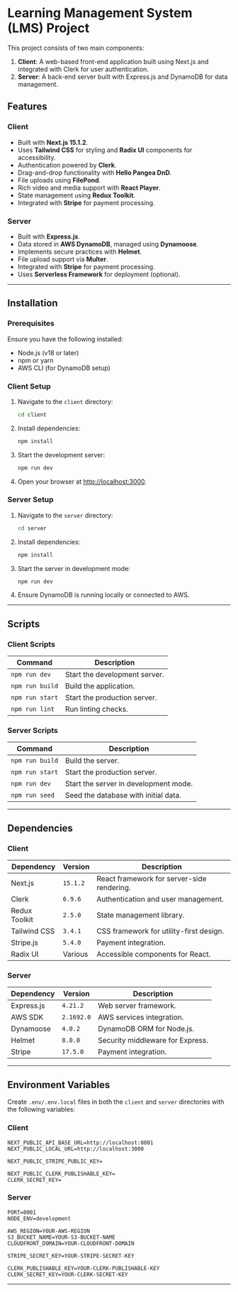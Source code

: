 # Learning Management System (LMS) Project

This project consists of two main components:

1. **Client**: A web-based front-end application built using Next.js and integrated with Clerk for user authentication.
2. **Server**: A back-end server built with Express.js and DynamoDB for data management.

## Features

### Client
- Built with **Next.js 15.1.2**.
- Uses **Tailwind CSS** for styling and **Radix UI** components for accessibility.
- Authentication powered by **Clerk**.
- Drag-and-drop functionality with **Hello Pangea DnD**.
- File uploads using **FilePond**.
- Rich video and media support with **React Player**.
- State management using **Redux Toolkit**.
- Integrated with **Stripe** for payment processing.

### Server
- Built with **Express.js**.
- Data stored in **AWS DynamoDB**, managed using **Dynamoose**.
- Implements secure practices with **Helmet**.
- File upload support via **Multer**.
- Integrated with **Stripe** for payment processing.
- Uses **Serverless Framework** for deployment (optional).

---

## Installation

### Prerequisites
Ensure you have the following installed:
- Node.js (v18 or later)
- npm or yarn
- AWS CLI (for DynamoDB setup)

### Client Setup

1. Navigate to the `client` directory:
   ```bash
   cd client
   ```
2. Install dependencies:
   ```bash
   npm install
   ```
3. Start the development server:
   ```bash
   npm run dev
   ```
4. Open your browser at [http://localhost:3000](http://localhost:3000).

### Server Setup

1. Navigate to the `server` directory:
   ```bash
   cd server
   ```
2. Install dependencies:
   ```bash
   npm install
   ```
3. Start the server in development mode:
   ```bash
   npm run dev
   ```
4. Ensure DynamoDB is running locally or connected to AWS.

---

## Scripts

### Client Scripts
| Command        | Description                    |
|----------------|--------------------------------|
| `npm run dev`  | Start the development server.  |
| `npm run build`| Build the application.         |
| `npm run start`| Start the production server.   |
| `npm run lint` | Run linting checks.            |

### Server Scripts
| Command             | Description                                |
|---------------------|--------------------------------------------|
| `npm run build`     | Build the server.                         |
| `npm run start`     | Start the production server.              |
| `npm run dev`       | Start the server in development mode.     |
| `npm run seed`      | Seed the database with initial data.      |

---

## Dependencies

### Client
| Dependency                        | Version   | Description                                |
|-----------------------------------|-----------|--------------------------------------------|
| Next.js                           | `15.1.2`  | React framework for server-side rendering. |
| Clerk                             | `6.9.6`   | Authentication and user management.        |
| Redux Toolkit                     | `2.5.0`   | State management library.                  |
| Tailwind CSS                      | `3.4.1`   | CSS framework for utility-first design.    |
| Stripe.js                         | `5.4.0`   | Payment integration.                       |
| Radix UI                          | Various   | Accessible components for React.           |

### Server
| Dependency              | Version     | Description                                  |
|-------------------------|-------------|----------------------------------------------|
| Express.js              | `4.21.2`    | Web server framework.                        |
| AWS SDK                 | `2.1692.0`  | AWS services integration.                    |
| Dynamoose               | `4.0.2`     | DynamoDB ORM for Node.js.                    |
| Helmet                  | `8.0.0`     | Security middleware for Express.             |
| Stripe                  | `17.5.0`    | Payment integration.                         |

---

## Environment Variables
Create `.env/.env.local` files in both the `client` and `server` directories with the following variables:

### Client
```env
NEXT_PUBLIC_API_BASE_URL=http://localhost:8001
NEXT_PUBLIC_LOCAL_URL=http://localhost:3000

NEXT_PUBLIC_STRIPE_PUBLIC_KEY=

NEXT_PUBLIC_CLERK_PUBLISHABLE_KEY=
CLERK_SECRET_KEY=
```

### Server
```env
PORT=8001
NODE_ENV=development

AWS_REGION=YOUR-AWS-REGION
S3_BUCKET_NAME=YOUR-S3-BUCKET-NAME
CLOUDFRONT_DOMAIN=YOUR-CLOUDFRONT-DOMAIN

STRIPE_SECRET_KEY=YOUR-STRIPE-SECRET-KEY

CLERK_PUBLISHABLE_KEY=YOUR-CLERK-PUBLISHABLE-KEY
CLERK_SECRET_KEY=YOUR-CLERK-SECRET-KEY
```
---